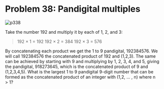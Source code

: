 # Problem 38: Pandigital multiples

![p338](img/038.gif)

Take the number 192 and multiply it by each of 1, 2, and 3: 

>   192 × 1 = 192
>   192 × 2 = 384
>   192 × 3 = 576

By concatenating each product we get the 1 to 9 pandigital, 192384576. We will
call 192384576 the concatenated product of 192 and (1,2,3). The same can be
achieved by starting with 9 and multiplying by 1, 2, 3, 4, and 5, giving the
pandigital, 918273645, which is the concatenated product of 9 and (1,2,3,4,5).
What is the largest 1 to 9 pandigital 9-digit number that can be formed as the
concatenated product of an integer with (1,2, ... , n) where n > 1?
